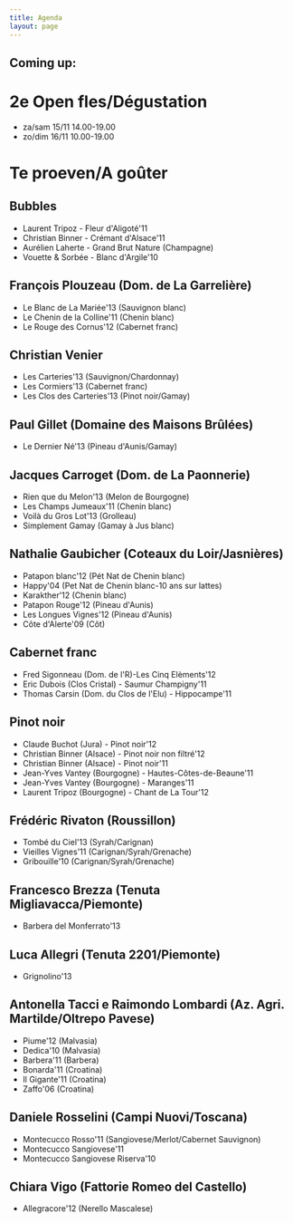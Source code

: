 ```yaml
---
title: Agenda 
layout: page
---
```




Coming up:
----------

2e Open fles/Dégustation
========================
* za/sam 15/11 14.00-19.00
* zo/dim 16/11 10.00-19.00

Te proeven/A goûter
===================

Bubbles
-------
* Laurent Tripoz - Fleur d'Aligoté'11
* Christian Binner - Crémant d'Alsace'11
* Aurélien Laherte - Grand Brut Nature (Champagne)
* Vouette & Sorbée - Blanc d'Argile'10

François Plouzeau (Dom. de La Garrelière)
-----------------------------------------
* Le Blanc de La Mariée'13 (Sauvignon blanc)
* Le Chenin de la Colline'11 (Chenin blanc)
* Le Rouge des Cornus'12 (Cabernet franc)

Christian Venier
----------------
* Les Carteries'13 (Sauvignon/Chardonnay) 
* Les Cormiers'13 (Cabernet franc)
* Les Clos des Carteries'13 (Pinot noir/Gamay) 

Paul Gillet (Domaine des Maisons Brûlées)
-----------------------------------------
* Le Dernier Né'13 (Pineau d'Aunis/Gamay)

Jacques Carroget (Dom. de La Paonnerie)
---------------------------------------
* Rien que du Melon'13 (Melon de Bourgogne)
* Les Champs Jumeaux'11 (Chenin blanc)
* Voilà du Gros Lot'13 (Grolleau)
* Simplement Gamay (Gamay à Jus blanc)

Nathalie Gaubicher (Coteaux du Loir/Jasnières)
----------------------------------------------
* Patapon blanc'12 (Pét Nat de Chenin blanc)
* Happy'04 (Pet Nat de Chenin blanc-10 ans sur lattes)
* Karakther'12 (Chenin blanc)
* Patapon Rouge'12 (Pineau d'Aunis)
* Les Longues Vignes'12 (Pineau d'Aunis)
* Côte d'Alerte'09 (Côt)

Cabernet franc
--------------
* Fred Sigonneau (Dom. de l'R)-Les Cinq Elèments'12 
* Eric Dubois (Clos Cristal) - Saumur Champigny'11 
* Thomas Carsin (Dom. du Clos de l'Elu) - Hippocampe'11 

Pinot noir
----------
* Claude Buchot (Jura) - Pinot noir'12
* Christian Binner (Alsace) - Pinot noir non filtré'12
* Christian Binner (Alsace) - Pinot noir'11 
* Jean-Yves Vantey (Bourgogne) - Hautes-Côtes-de-Beaune'11
* Jean-Yves Vantey (Bourgogne) - Maranges'11
* Laurent Tripoz (Bourgogne) - Chant de La Tour'12

Frédéric Rivaton (Roussillon)
-----------------------------
* Tombé du Ciel'13 (Syrah/Carignan)
* Vieilles Vignes'11 (Carignan/Syrah/Grenache)
* Gribouille'10  (Carignan/Syrah/Grenache)

Francesco Brezza (Tenuta Migliavacca/Piemonte)
----------------------------------------------
* Barbera del Monferrato'13

Luca Allegri (Tenuta 2201/Piemonte)
--------------------------
* Grignolino'13 

Antonella Tacci e Raimondo Lombardi (Az. Agri. Martilde/Oltrepo Pavese)
-----------------------------------------------------------------------
* Piume'12 (Malvasia)
* Dedica'10 (Malvasia)
* Barbera'11 (Barbera)
* Bonarda'11 (Croatina)
* Il Gigante'11 (Croatina)
* Zaffo'06 (Croatina)

Daniele Rosselini (Campi Nuovi/Toscana)
-------------------------------
* Montecucco Rosso'11 (Sangiovese/Merlot/Cabernet Sauvignon)
* Montecucco Sangiovese'11
* Montecucco Sangiovese Riserva'10  

Chiara Vigo (Fattorie Romeo del Castello)
-----------------------------------------
* Allegracore'12 (Nerello Mascalese)








